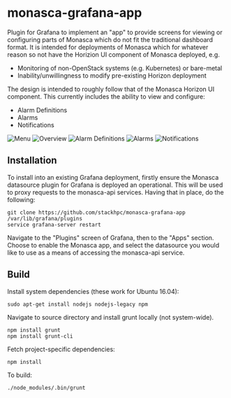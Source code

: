 # monasca-grafana-app

Plugin for Grafana to implement an "app" to provide screens for viewing or
configuring parts of Monasca which do not fit the traditional dashboard
format. It is intended for deployments of Monasca which for whatever
reason so not have the Horizion UI component of Monasca deployed, e.g.

- Monitoring of non-OpenStack systems (e.g. Kubernetes) or bare-metal
- Inability/unwillingness to modify pre-existing Horizon deployment

The design is intended to roughly follow that of the Monasca Horizon
UI component. This currently includes the ability to view and configure:

- Alarm Definitions
- Alarms
- Notifications

![Menu](https://raw.githubusercontent.com/stackhpc/monasca-grafana-app/master/src/img/monasca_menu.png)
![Overview](https://raw.githubusercontent.com/stackhpc/monasca-grafana-app/master/src/img/monasca_overview.png)
![Alarm Definitions](https://raw.githubusercontent.com/stackhpc/monasca-grafana-app/master/src/img/monasca_alarm_definitions.png)
![Alarms](https://raw.githubusercontent.com/stackhpc/monasca-grafana-app/master/src/img/monasca_alarms.png)
![Notifications](https://raw.githubusercontent.com/stackhpc/monasca-grafana-app/master/src/img/monasca_notifications.png)


## Installation

To install into an existing Grafana deployment, firstly ensure the Monasca
datasource plugin for Grafana is deployed an operational. This will be used
to proxy requests to the monasca-api services. Having that in place, do the
following:

```
git clone https://github.com/stackhpc/monasca-grafana-app /var/lib/grafana/plugins
service grafana-server restart
```

Navigate to the "Plugins" screen of Grafana, then to the "Apps" section. Choose
to enable the Monasca app, and select the datasource you would like to use as
a means of accessing the monasca-api service.

## Build

Install system dependencies (these work for Ubuntu 16.04):

```
sudo apt-get install nodejs nodejs-legacy npm
```

Navigate to source directory and install grunt locally (not system-wide).

```
npm install grunt
npm install grunt-cli
```

Fetch project-specific dependencies:

```
npm install
```

To build:

```
./node_modules/.bin/grunt
```
